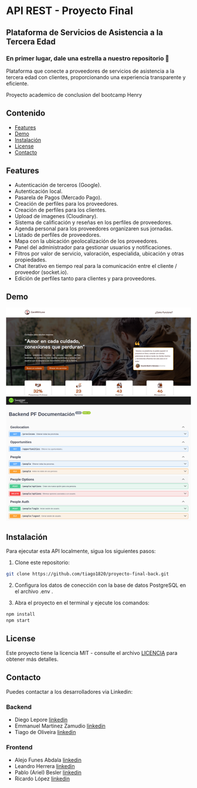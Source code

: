# API REST - Proyecto Final

## Plataforma de Servicios de Asistencia a la Tercera Edad

### En primer lugar, dale una estrella a nuestro repositorio 🌟
Plataforma que conecte a proveedores de servicios de asistencia a la tercera edad con clientes, proporcionando una experiencia transparente y eficiente.

Proyecto academico de conclusion del bootcamp Henry

## Contenido

- [Features](#features)
- [Demo](#demo)
- [Instalación](#instalación)
- [License](#license)
- [Contacto](#contacto)

## Features

- Autenticación de terceros (Google).
- Autenticación local.
- Pasarela de Pagos (Mercado Pago).
- Creación de perfiles para los proveedores.
- Creación de perfiles para los clientes.
- Upload de imagenes (Cloudinary).
- Sistema de calificación y reseñas en los perfiles de proveedores.
- Agenda personal para los proveedores organizaren sus jornadas.
- Listado de perfiles de proveedores.
- Mapa con la ubicación geolocalización de los proveedores.
- Panel del administrador para gestionar usuarios y notificaciones.
- Filtros por valor de servicio, valoración, especialida, ubicación y otras propiedades.
- Chat iterativo en tiempo real para la comunicación entre el cliente / proveedor (socket.io). 
- Edición de perfiles tanto para clientes y para proveedores.

## Demo

![image](./Documentation/demo01.png)
![image](./Documentation/demo02.png)


## Instalación

Para ejecutar esta API localmente, sigua los siguientes pasos:

1. Clone este repositorio:

```bash
git clone https://github.com/tiago1820/proyecto-final-back.git

```

2. Configura los datos de conección con la base de datos PostgreSQL en el archivo .env .

3. Abra el proyecto en el terminal y ejecute los comandos:

```bash
npm install
npm start
```

## License

Este proyecto tiene la licencia MIT - consulte el archivo [LICENCIA](/LICENCIA) para obtener más detalles.

## Contacto

Puedes contactar a los desarrolladores via Linkedin:
### Backend
- Diego Lepore [linkedin](https://www.linkedin.com/in/diego-lepore/)
- Emmanuel Martinez Zamudio [linkedin](https://www.linkedin.com/in/emmanuel-martinez-zamudio-b17139140/)
- Tiago de Oliveira [linkedin](https://www.linkedin.com/in/tiago1820/)

### Frontend
- Alejo Funes Abdala [linkedin](https://www.linkedin.com/in/alejo-funes-abdala/)
- Leandro Herrera [linkedin](https://www.linkedin.com/in/leandroherrera1002/)
- Pablo (Ariel) Besler [linkedin](https://www.linkedin.com/in/pablo-besler/)
- Ricardo López [linkedin](https://www.linkedin.com/in/josericardolopezsierra/)














